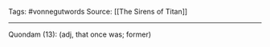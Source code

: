 Tags: #vonnegutwords 
Source: [[The Sirens of Titan]]
********************************************************
Quondam (13): (adj, that once was;  former)